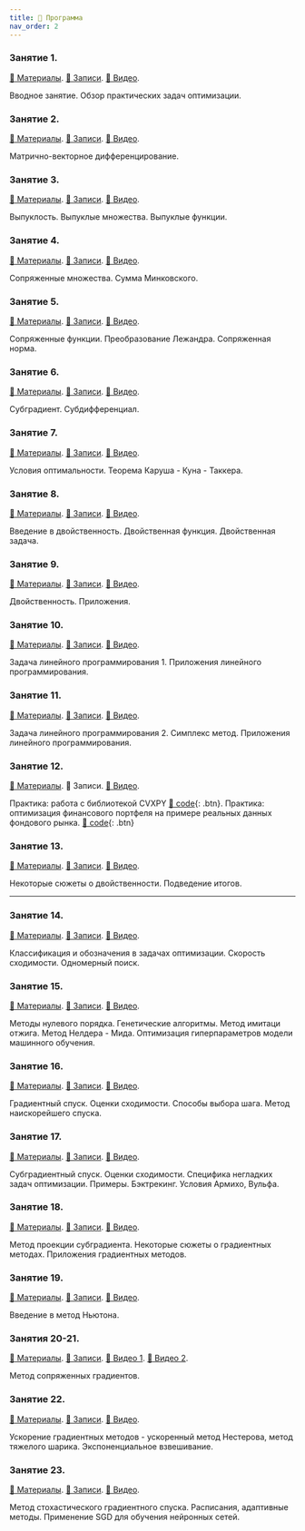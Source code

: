 ```yaml
---
title: 🚀 Программа
nav_order: 2
---
```


### Занятие 1.
[📄 Материалы](/presentations/1.pdf). [📝 Записи](/notes/1.pdf). [📼 Видео](https://youtu.be/5agEaBfyi0c).

Вводное занятие. Обзор практических задач оптимизации.


### Занятие 2.
[📄 Материалы](/presentations/2.pdf). [📝 Записи](/notes/2.pdf). [📼 Видео](https://youtu.be/_CaZYpzRcPg).

Матрично-векторное дифференцирование.

### Занятие 3.
[📄 Материалы](/presentations/3.pdf). [📝 Записи](/notes/3.pdf). [📼 Видео](https://youtu.be/qio9PZyIFmA).

Выпуклость. Выпуклые множества. Выпуклые функции.

### Занятие 4.
[📄 Материалы](/presentations/4.pdf). [📝 Записи](/notes/4.pdf). [📼 Видео](https://youtu.be/dxdBkaGxt6w).

Сопряженные множества. Сумма Минковского.

### Занятие 5.
[📄 Материалы](/presentations/5.pdf). [📝 Записи](/notes/5.pdf). [📼 Видео](https://youtu.be/hQ_OIs6BINc).

Сопряженные функции. Преобразование Лежандра. Сопряженная норма.

### Занятие 6.
[📄 Материалы](/presentations/6.pdf). [📝 Записи](/notes/6.pdf). [📼 Видео](https://youtu.be/cr4D50lrHg8).

Субградиент. Субдифференциал.

### Занятие 7.
[📄 Материалы](/presentations/7.pdf). [📝 Записи](/notes/7.pdf). [📼 Видео](https://youtu.be/jMSoc_A-bes).

Условия оптимальности. Теорема Каруша - Куна - Таккера.

### Занятие 8.
[📄 Материалы](/presentations/8.pdf). [📝 Записи](/notes/8.pdf). [📼 Видео](https://youtu.be/PBdrv5Bi2oU).

Введение в двойственность. Двойственная функция. Двойственная задача.

### Занятие 9.
[📄 Материалы](/presentations/9.pdf). [📝 Записи](/notes/9.pdf). [📼 Видео](https://youtu.be/4pXoE0ges7A).

Двойственность. Приложения. 

### Занятие 10.
[📄 Материалы](/presentations/10.pdf). [📝 Записи](/notes/10.pdf). [📼 Видео](https://youtu.be/_TLPGdwvmys).

Задача линейного программирования 1. Приложения линейного программирования.

### Занятие 11.
[📄 Материалы](/presentations/10.pdf). [📝 Записи](/notes/11.pdf). [📼 Видео](https://youtu.be/-gYb_3CPgI0).

Задача линейного программирования 2. Симплекс метод. Приложения линейного программирования.

### Занятие 12.
[📄 Материалы](/presentations/12.pdf). 📝 Записи. [📼 Видео](https://youtu.be/ueflq-3dxOE).

Практика: работа с библиотекой CVXPY [🐍 code](https://colab.research.google.com/github/MerkulovDaniil/mipt21/blob/main/notebooks/CVXPY_exercises.ipynb){: .btn}. Практика: оптимизация финансового портфеля на примере реальных данных фондового рынка.  [🐍 code](https://colab.research.google.com/github/MerkulovDaniil/mipt21/blob/main/notebooks/Portfolio_optimization.ipynb){: .btn}

### Занятие 13.
[📄 Материалы](/presentations/13.pdf). [📝 Записи](/notes/13.pdf). [📼 Видео](https://youtu.be/AmxQyHcrSf4).

Некоторые сюжеты о двойственности. Подведение итогов.

---

### Занятие 14.
[📄 Материалы](/presentations/14.pdf). [📝 Записи](/notes/14.pdf). [📼 Видео](https://youtu.be/0WAAZeAfTbY).

Классификация и обозначения в задачах оптимизации. Скорость сходимости. Одномерный поиск.

### Занятие 15.
[📄 Материалы](/presentations/15.pdf). [📝 Записи](/notes/15.pdf). [📼 Видео](https://youtu.be/hbbLv4jaPho).

Методы нулевого порядка. Генетические алгоритмы. Метод имитаци отжига. Метод Нелдера - Мида. Оптимизация гиперпараметров модели машинного обучения.

### Занятие 16.
[📄 Материалы](/presentations/16.pdf). [📝 Записи](/notes/16.pdf). [📼 Видео](https://youtu.be/QhVzzYYCAVo).

Градиентный спуск. Оценки сходимости. Способы выбора шага. Метод наискорейшего спуска. 

### Занятие 17.
[📄 Материалы](/presentations/17.pdf). [📝 Записи](/notes/17.pdf). [📼 Видео](https://youtu.be/TEXa6OjRPkM).

Субградиентный спуск. Оценки сходимости. Специфика негладких задач оптимизации. Примеры. Бэктрекинг. Условия Армихо, Вульфа.

### Занятие 18.
[📄 Материалы](/presentations/18.pdf). [📝 Записи](/notes/18.pdf). [📼 Видео](https://youtu.be/47UmcEM70S8).

Метод проекции субградиента. Некоторые сюжеты о градиентных методах. Приложения градиентных методов.

### Занятие 19.
[📄 Материалы](/presentations/19.pdf). [📝 Записи](/notes/19.pdf). [📼 Видео](https://youtu.be/RgVkDC7llqs).

Введение в метод Ньютона.

### Занятия 20-21.
[📄 Материалы](/presentations/20.pdf). [📝 Записи](/notes/20.pdf). [📼 Видео 1](https://youtu.be/kc4uBFf3Xdc). [📼 Видео 2](https://youtu.be/ARmRHI7_ZDI).

Метод сопряженных градиентов.

### Занятие 22.
[📄 Материалы](/presentations/22.pdf). [📝 Записи](/notes/22.pdf). [📼 Видео](https://youtu.be/DbGVsrklzGA).

Ускорение градиентных методов - ускоренный метод Нестерова, метод тяжелого шарика. Экспоненциальное взвешивание.

### Занятие 23.
[📄 Материалы](/presentations/23.pdf). [📝 Записи](/notes/23.pdf). [📼 Видео]().

Метод стохастического градиентного спуска. Расписания, адаптивные методы. Применение SGD для обучения нейронных сетей.

